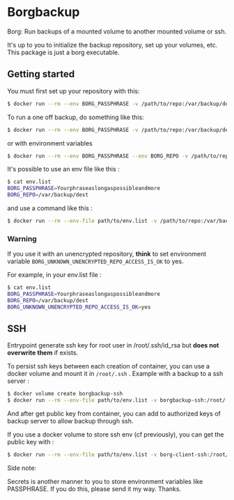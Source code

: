 # Borgbackup
Borg: Run backups of a mounted volume to another mounted volume or ssh.

It's up to you to initialize the backup repository, set up your volumes, etc.  This package is just a borg executable.

## Getting started

You must first set up your repository with this:
```bash
$ docker run --rm --env BORG_PASSPHRASE -v /path/to/repo:/var/backup/dest sebthemonster/borgbackup borg init /var/backup/dest
```

To run a one off backup, do something like this:
```bash
$ docker run --rm --env BORG_PASSPHRASE -v /path/to/repo:/var/backup/dest -v /path/to/source:/var/backup/src sebthemonster/borgbackup borg create --compression lz4 /var/backup/dest::tag /var/backup/source
```
or with environment variables
```bash
$ docker run --rm --env BORG_PASSPHRASE --env BORG_REPO -v /path/to/repo:/var/backup/dest sebthemonster/borgbackup borg create --compression lz4 ::tag /var/backup/source
```

It's possible to use an env file like this :
```bash
$ cat env.list
BORG_PASSPHRASE=Yourphraseaslongaspossibleandmore
BORG_REPO=/var/backup/dest
```
and use a command like this :
```bash
$ docker run --rm --env-file path/to/env.list -v /path/to/repo:/var/backup/dest -v /path/to/source:/var/backup/src sebthemonster/borgbackup borg create --compression lz4 /var/backup/dest::tag /var/backup/source
```

### Warning
If you use it with an unencrypted repository, **think** to set environment variable `BORG_UNKNOWN_UNENCRYPTED_REPO_ACCESS_IS_OK` to yes.

For example, in your env.list file :
```bash
$ cat env.list
BORG_PASSPHRASE=Yourphraseaslongaspossibleandmore
BORG_REPO=/var/backup/dest
BORG_UNKNOWN_UNENCRYPTED_REPO_ACCESS_IS_OK=yes
```

## SSH
Entrypoint generate ssh key for root user in /root/.ssh/id\_rsa but **does not overwrite them** if exists.

To persist ssh keys between each creation of container, you can use a docker volume and mount it in `/root/.ssh` . Example with a backup to a ssh server :
```bash
$ docker volume create borgbackup-ssh
$ docker run --rm --env-file path/to/env.list -v borgbackup-ssh:/root/.ssh -v /path/to/repo:/var/backup/dest -v /path/to/source:/var/backup/src sebthemonster/borgbackup borg create --compression lz4 ssh://user@backup.server:backup/dest::tag /var/backup/src
```
And after get public key from container, you can add to authorized keys of backup server to allow backup through ssh.

If you use a docker volume to store ssh env (cf previously), you can get the public key with :
```bash
$ docker run --rm --env-file path/to/env.list -v borg-client-ssh:/root/.ssh -v /path/to/repo:/var/backup/dest -v /path/to/source:/var/backup/src sebthemonster/borgbackup cat /root/.ssh/id_rsa.pub
```

Side note: 

Secrets is another manner to you to store environment variables like PASSPHRASE. If you do this, please send it my way. Thanks.
